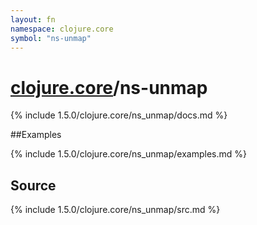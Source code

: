 ```yaml
---
layout: fn
namespace: clojure.core
symbol: "ns-unmap"
---
```


# [clojure.core](../)/ns-unmap

{% include 1.5.0/clojure.core/ns_unmap/docs.md %}

##Examples

{% include 1.5.0/clojure.core/ns_unmap/examples.md %}
## Source
{% include 1.5.0/clojure.core/ns_unmap/src.md %}

